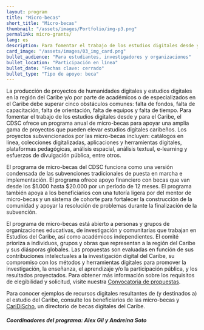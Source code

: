 ```yaml
---
layout: program
title: "Micro-becas"
short_title: "Micro-becas"
thumbnail: "/assets/images/Portfolio/img-p3.png"
permalink: micro-grants/
lang: es
description: Para fomentar el trabajo de los estudios digitales desde y para el Caribe, el CDSC ofrece un programa anual de micro-becas para apoyar una amplia gama de proyectos que pueden elevar estudios digitales caribeños.
card_image: "/assets/images/03_img_card.png"
bullet_audience: "Para estudiantes, investigadores y organizaciones"
bullet_location: "Participación en línea"
bullet_date: "Fechas clave: cerrado"
bullet_type: "Tipo de apoyo: beca"
---
```


<!--
<div class="project-demo-btn">
        <a class="btn project-btn" href="{{site.baseurl}}/microgrant-recipients-2023/">Premiados 2023</a>
        <a class="btn project-btn" href="{{site.baseurl}}/micro-grants/cfp2024/">Llamado 2024-25</a>
    </div>
<hr>
<br> -->

<div class="portfolio-details">
   <p>La producción de proyectos de humanidades digitales y estudios digitales en la región del Caribe y/o por parte de académicos o de especializados en el Caribe debe superar cinco obstáculos comunes: falta de fondos, falta de capacitación, falta de orientación, falta de equipos y falta de tiempo. Para fomentar el trabajo de los estudios digitales desde y para el Caribe, el CDSC ofrece un programa anual de micro-becas para apoyar una amplia gama de proyectos que pueden elevar estudios digitales caribeños. Los proyectos subvencionados por las micro-becas incluyen: catálogos en línea, colecciones digitalizadas, aplicaciones y herramientas digitales, plataformas pedagógicas, análisis espacial, análisis textual, e-learning y esfuerzos de divulgación pública, entre otros.</p>
<p>El programa de micro-becas del CDSC funciona como una versión condensada de las subvenciones tradicionales de puesta en marcha e implementación. El programa ofrece apoyo financiero con becas que van desde los $1.000 hasta $20.000 por un período de 12 meses. El programa también apoya a los beneficiarios con una tutoría ligera por del mentor de micro-becas y un sistema de cohorte para fortalecer la construcción de la comunidad y apoyar la resolución de problemas durante la finalización de la subvención.</p>
<p>El programa de micro-becas está abierto a personas y grupos de organizaciones educativas, de investigación y comunitarias que trabajan en Estudios del Caribe, así como  académicos independientes. El comité prioriza a individuos, grupos y obras que representan a la región del Caribe y sus diásporas globales. Las propuestas son evaluadas en función de sus contribuciones intelectuales a la investigación digital del Caribe, su compromiso con los métodos y herramientas digitales para promover la investigación, la enseñanza, el aprendizaje y/o la participación pública, y los resultados proyectados. Para obtener más información sobre los requisitos de elegibilidad y solicitud, visite nuestra <a href="/_micro-grants/cfp2024.es.html" target="_blank">Convocatoria de propuestas</a>.</p>
<p>Para conocer ejemplos de recursos digitales resultantes de (y destinados a) el estudio del Caribe, consulte los beneficiarios de las micro-becas <!--(enlace a los beneficiarios)--> y <a href="https://thecaribbeandigital.org/caridischo/es/" target="_blank">CariDiScho</a>, un directorio de becas digitales del Caribe.</p>
<div><h5>Coordinadores del programa: Alex Gil y Andreína Soto</h5></div>

</div>
